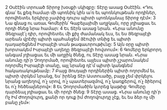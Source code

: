 2 Օսէէին տրուած Տիրոջ խօսքի սկիզբը: Տէրը ասաց Օսէէին.
«Դու գնա՛ եւ քեզ համար մի պոռնիկ կին ա՛ռ
եւ պոռնկութեան որդիներ,
որովհետեւ երկիրը չափից դուրս պիտի պոռնկանայ Տիրոջ դէմ»:
3 Նա գնաց ու առաւ Գոմերին՝ Գաբելայիմի աղջկան, որը յղիացաւ եւ որդի ծնեց նրա համար: 4 Եւ Տէրն ասաց նրան.
«Նրա անունը Յեզրայէ՛լ դիր,
որովհետեւ մի քիչ ժամանակ եւս,
եւ ես Յեզրայէլի արեան վրէժը պիտի պահանջեմ Յէուիի տնից
եւ պիտի դադարեցնեմ Իսրայէլի տան թագաւորութիւնը:
5 Այն օրը պիտի խորտակեմ Իսրայէլի աղեղը Յեզրայէլի հովտում»:
6 Գոմերը երկրորդ անգամ յղիացաւ եւ մի աղջիկ ծնեց, ու Տէրը ասաց նրան.
«Նրա անունը դի՛ր Չողորմած,
որովհետեւ այլեւս պիտի չշարունակեմ ողորմել Իսրայէլի տանը,
այլ նրանց դէ՛մ պիտի կանգնեմ հակառակութեամբ:
7 Բայց Յուդայի որդիներին պիտի ողորմեմ եւ պիտի փրկեմ նրանց,
ես՝ իրենց Տէր Աստուածը,
բայց չեմ փրկելու նրանց աղեղով,
ո՛չ սրով, ո՛չ պատերազմով, ո՛չ կառքերով,
ո՛չ ձիերով եւ ո՛չ հեծեալներով»:
8 Եւ Չողորմածին կտրեց կաթից: Գոմերը դարձեալ յղիացաւ եւ մի որդի ծնեց:
9 Տէրը ասաց. «Նրա անունը դի՛ր Ոչ Իմ Ժողովուրդ,
քանի որ դուք իմ ժողովուրդը չէք,
եւ ես ձեր ոչ մի բանը չեմ»:
